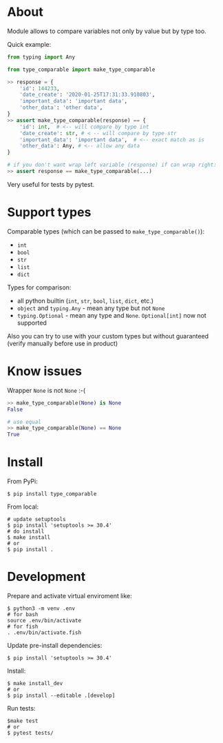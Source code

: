 About
=====

Module allows to compare variables not only by value but by type too. 

Quick example:

```python
from typing import Any

from type_comparable import make_type_comparable

>> response = {
    'id': 144233,
    'date_create': '2020-01-25T17:31:33.910803',
    'important_data': 'important data',
    'other_data': 'other data',
}
>> assert make_type_comparable(response) == {
    'id': int,  # <-- will compare by type int
    'date_create': str, # < -- will compare by type str
    'important_data': 'important data',  # <-- exact match as is
    'other_data': Any, # <-- allow any data
}

# if you don't want wrap left variable (response) if can wrap right:
>> assert response == make_type_comparable(...)
```

Very useful for tests by pytest.


Support types
=============

Comparable types (which can be passed to `make_type_comparable()`):
* `int`
* `bool`
* `str`
* `list`
* `dict`

Types for comparison:
* all python builtin (`int`, `str`, `bool`, `list`, `dict`, etc.)
* `object` and `typing.Any` - mean any type but not `None`
* `typing.Optional` - mean any type and `None`. `Optional[int]` now not supported

Also you can try to use with your custom types but without guaranteed (verify 
manually before use in product)


Know issues
===========

Wrapper `None` is not `None` :-(

```python
>> make_type_comparable(None) is None
False

# use equal
>> make_type_comparable(None) == None
True
```


Install
=======

From PyPi:

    $ pip install type_comparable


From local:

    # update setuptools
    $ pip install 'setuptools >= 30.4'
    # do install
    $ make install
    # or
    $ pip install .


Development
===========

Prepare and activate virtual enviroment like:

    $ python3 -m venv .env
    # for bash
    source .env/bin/activate
    # for fish
    . .env/bin/activate.fish
    
Update pre-install dependencies:

    $ pip install 'setuptools >= 30.4'


Install:

    $ make install_dev
    # or
    $ pip install --editable .[develop]

Run tests:

    $make test
    # or 
    $ pytest tests/
